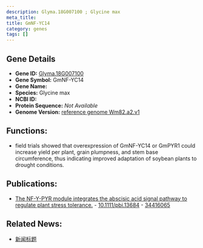 ```yaml
---
description: Glyma.18G007100 ; Glycine max
meta_title:
title: GmNF-YC14
category: genes
tags: []
---
```


## Gene Details
- **Gene ID:**	[Glyma.18G007100](https://www.maizegdb.org/gene_center/gene/Glyma.18G007100)
- **Gene Symbol:** GmNF-YC14
- **Gene Name:** 
- **Species:** Glycine max
- **NCBI ID:** [  ]()
- **Protein Sequence:** *Not Available*
- **Genome Version:** [reference genome Wm82.a2.v1]()

## Functions:
   - field trials showed that overexpression of GmNF-YC14 or GmPYR1 could increase yield per plant, grain plumpness, and stem base circumference, thus indicating improved adaptation of soybean plants to drought conditions.

## Publications:
   - [The NF-Y-PYR module integrates the abscisic acid signal pathway to regulate plant stress tolerance.]( https://onlinelibrary.wiley.com/doi/10.1111/pbi.13684 ) - [10.1111/pbi.13684]( https://onlinelibrary.wiley.com/doi/10.1111/pbi.13684 ) - [34416065](https://pubmed.ncbi.nlm.nih.gov/34416065/)

## Related News:
   - [新闻标题](https://mp.weixin.qq.com/s?__biz=Mzg3MDEwNDEyMg==&mid=2247516033&idx=2&sn=30b118a1c66cba73aca6d2db88d500bd&chksm=ce9012d4f9e79bc23b54d458f0fba79c3d15e78c01d0b71a7c66dbee75a419b79b8aec856d24&scene=27#wechat_redirect)
